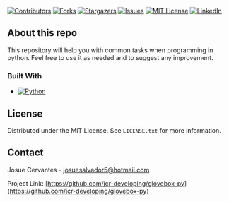 [![Contributors][contributors-shield]][contributors-url]
[![Forks][forks-shield]][forks-url]
[![Stargazers][stars-shield]][stars-url]
[![Issues][issues-shield]][issues-url]
[![MIT License][license-shield]][license-url]
[![LinkedIn][linkedin-shield]][linkedin-url]


## About this repo
This repository will help you with common tasks when programming in python. Feel free to use it as needed and to suggest any improvement.

### Built With
<!-- Badge was generated using https://shields.io/ -->
* [![Python][Python.py]][Python-url]

<!-- LICENSE -->
## License

Distributed under the MIT License. See `LICENSE.txt` for more information.

<!-- CONTACT -->
## Contact

Josue Cervantes - josuesalvador5@hotmail.com

Project Link: [https://github.com/jcr-developing/glovebox-py](https://github.com/jcr-developing/glovebox-py)

<!-- MARKDOWN LINKS & IMAGES -->
<!-- https://www.markdownguide.org/basic-syntax/#reference-style-links -->
[contributors-shield]: https://img.shields.io/github/contributors/jcr-developing/glovebox-py.svg?style=for-the-badge
[contributors-url]: https://github.com/jcr-developing/glovebox-py/graphs/contributors
[forks-shield]: https://img.shields.io/github/forks/jcr-developing/glovebox-py.svg?style=for-the-badge
[forks-url]: https://github.com/jcr-developing/glovebox-py/network/members
[stars-shield]: https://img.shields.io/github/stars/jcr-developing/glovebox-py.svg?style=for-the-badge
[stars-url]: https://github.com/jcr-developing/glovebox-py/stargazers
[issues-shield]: https://img.shields.io/github/issues/jcr-developing/glovebox-py.svg?style=for-the-badge
[issues-url]: https://github.com/jcr-developing/glovebox-py/issues
[license-shield]: https://img.shields.io/github/license/jcr-developing/glovebox-py.svg?style=for-the-badge
[license-url]: https://github.com/jcr-developing/glovebox-py/blob/master/LICENSE.txt
[linkedin-shield]: https://img.shields.io/badge/-LinkedIn-black.svg?style=for-the-badge&logo=linkedin&colorB=555
[linkedin-url]: https://linkedin.com/in/josue-salvador-cervantes-ramirez-txmx
[python-course]: https://www.udemy.com/share/103J8C3@KoHWGbl88haipxfgQ7Hvkg5HuHYTipFKRvOfmOyscN6gm86S4G1YaZXziqCy1f2_/
[Python-url]: https://www.python.org/
[Python.py]: https://img.shields.io/badge/python-py?style=plastic&logo=python
